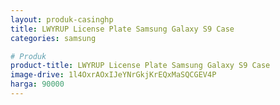 ```yaml
---
layout: produk-casinghp
title: LWYRUP License Plate Samsung Galaxy S9 Case
categories: samsung

# Produk
product-title: LWYRUP License Plate Samsung Galaxy S9 Case
image-drive: 1l4OxrAOxIJeYNrGkjKrEQxMaSQCGEV4P
harga: 90000
---
```

